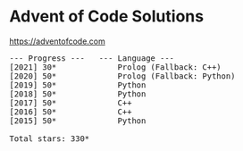 # Advent of Code Solutions

https://adventofcode.com

<pre>
--- Progress ---   --- Language ---
[2021] 30*             Prolog (Fallback: C++)
[2020] 50*             Prolog (Fallback: Python)
[2019] 50*             Python
[2018] 50*             Python
[2017] 50*             C++
[2016] 50*             C++
[2015] 50*             Python

Total stars: 330*
</pre>
